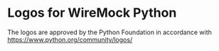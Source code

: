# Logos for WireMock Python

The logos are approved by the Python Foundation in accordance with https://www.python.org/community/logos/

